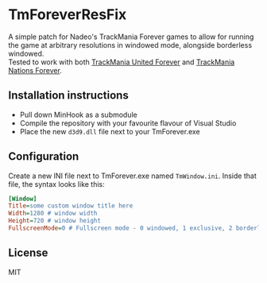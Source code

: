 # TmForeverResFix
A simple patch for Nadeo's TrackMania Forever games to allow for running the game at arbitrary resolutions in windowed mode, alongside borderless windowed.  
Tested to work with both [TrackMania United Forever](https://store.steampowered.com/app/7200/Trackmania_United_Forever/) and [TrackMania Nations Forever](https://store.steampowered.com/app/11020/TrackMania_Nations_Forever/).

## Installation instructions
 - Pull down MinHook as a submodule
 - Compile the repository with your favourite flavour of Visual Studio
 - Place the new `d3d9.dll` file next to your TmForever.exe

## Configuration
Create a new INI file next to TmForever.exe named `TmWindow.ini`.
Inside that file, the syntax looks like this:
```ini
[Window]
Title=some custom window title here
Width=1280 # window width
Height=720 # window height
FullscreenMode=0 # Fullscreen mode - 0 windowed, 1 exclusive, 2 borderless
```

## License
MIT